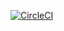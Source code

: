 [![CircleCI](https://app.circleci.com/pipelines/github/MelikeBkr/spring-webflux-rest.svg?style=svg)](https://app.circleci.com/pipelines/github/MelikeBkr/spring-webflux-rest)